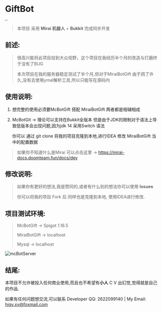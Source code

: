 # 											GiftBot

<img src="http://8.140.32.159:400/R-C.png" alt="R-C" style="zoom: 23%;" />

> 本项目 采用 **Mirai 机器人**  + **Bukkit** 完成同步开发

## 前述:

> 很高兴能将此项目投到大众视野，这个项目在我经历半个月的改造与打磨终于没有了BUG
>
> 本次项目在我的服务器稳定测试了半个月,但对于MiraiBotGift 由于鸽了许久,没有去使用ymal解析工具,所以只能写在源码内

## 使用说明:

1. 想完整的使用必须要McBotGift 搭配 MiraiBotGift 两者都是相辅相成

2. McBotGit -> 理论可以支持在Bukkit全版本 但是由于JDK的限制对于语法上导致低版本会出现问题,因为jdk 14 采用Switch 语法

    

   你可以 通过 git clone 将我的项目克隆到本地,进行IDEA 修改 MiraiBotGift 当中的配置数据 

   > 

> 如果你不知道什么是Mirai 可以点击这里 -> https://mirai-docs.doomteam.fun/docs/dev

## 修改说明:

> 如果你有更好的想法,我是赞同的,或者有什么别的想法你可以使用 **Issues** 
>
> 你可以将我的项目 Fork 后 同样也是克隆到本地, 使用IDEA进行修改.

## 项目测试环境:

> McBotGift -> Spigot 1.16.5
>
> MiraiBotGift -> localhost
>
> Mysql -> localhost

![mcBotServer](http://8.140.32.159:400/mcBotServer.png)

## 结尾:

   本项目不允许被投入任何商业使用,而且也不希望有**小人** C V 出幻觉,觉得就是自己的作品.

   如果有任何问题想交流,可以联系 Developer QQ: 2622099140 | My Email: hjqy.xy@foxmail.com
